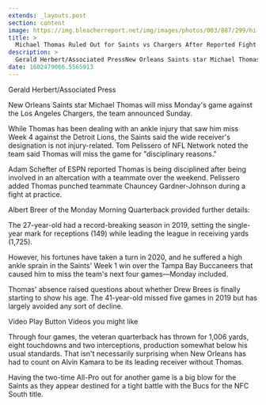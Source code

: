 ```yaml
--- 
extends: _layouts.post 
section: content 
image: https://img.bleacherreport.net/img/images/photos/003/887/299/hi-res-95910f741cb4c0e1e2a16b96d59b7c6b_crop_exact.jpg?w=1200&h=1200&q=75 
title: > 
  Michael Thomas Ruled Out for Saints vs Chargers After Reported Fight at Practice 
description: > 
  Gerald Herbert/Associated PressNew Orleans Saints star Michael Thomas will miss Monday's game against the Los Angeles Chargers, the team announced Sunday.While Thomas has been dealing with an ankle injury that saw him miss Week 4 against the Detroit Lions, the Saints said the wide receiver's designation is not injury-related.Tom Pelissero of NFL Network noted the team said Thomas will miss the game for "disciplinary reasons."Adam Schefter of ESPN reported Thomas is being disciplined after being involved in an altercation with a teammate over the weekend.Pelissero added Thomas punched teammate Chauncey Gardner-Johnson during a fight at practice. 
date: 1602479066.5565913 
--- 
```

Gerald Herbert/Associated Press

New Orleans Saints star Michael Thomas will miss Monday's game against the Los Angeles Chargers, the team announced Sunday.

While Thomas has been dealing with an ankle injury that saw him miss Week 4 against the Detroit Lions, the Saints said the wide receiver's designation is not injury-related. Tom Pelissero of NFL Network noted the team said Thomas will miss the game for "disciplinary reasons."

Adam Schefter of ESPN reported Thomas is being disciplined after being involved in an altercation with a teammate over the weekend. Pelissero added Thomas punched teammate Chauncey Gardner-Johnson during a fight at practice.

Albert Breer of the Monday Morning Quarterback provided further details:

The 27-year-old had a record-breaking season in 2019, setting the single-year mark for receptions (149) while leading the league in receiving yards (1,725).

However, his fortunes have taken a turn in 2020, and he suffered a high ankle sprain in the Saints' Week 1 win over the Tampa Bay Buccaneers that caused him to miss the team's next four games—Monday included.

Thomas' absence raised questions about whether Drew Brees is finally starting to show his age. The 41-year-old missed five games in 2019 but has largely avoided any sort of decline.

Video Play Button Videos you might like

Through four games, the veteran quarterback has thrown for 1,006 yards, eight touchdowns and two interceptions, production somewhat below his usual standards. That isn't necessarily surprising when New Orleans has had to count on Alvin Kamara to be its leading receiver without Thomas.

Having the two-time All-Pro out for another game is a big blow for the Saints as they appear destined for a tight battle with the Bucs for the NFC South title.